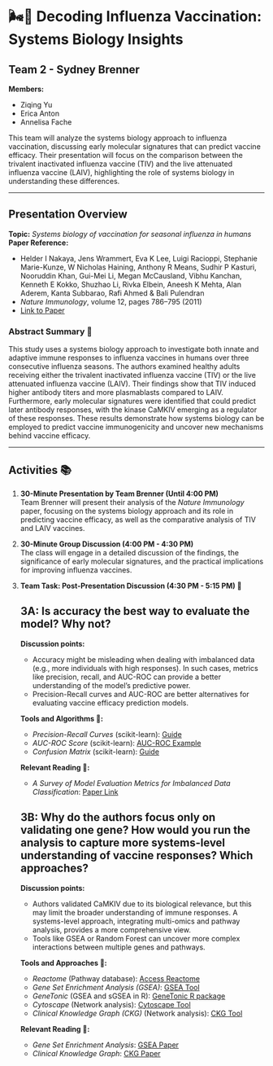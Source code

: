 # 🌬️🦠 Decoding Influenza Vaccination: Systems Biology Insights

## Team 2 - Sydney Brenner

**Members:**
- Ziqing Yu  
- Erica Anton  
- Annelisa Fache

This team will analyze the systems biology approach to influenza vaccination, discussing early molecular signatures that can predict vaccine efficacy. Their presentation will focus on the comparison between the trivalent inactivated influenza vaccine (TIV) and the live attenuated influenza vaccine (LAIV), highlighting the role of systems biology in understanding these differences.

---

## Presentation Overview

**Topic:** *Systems biology of vaccination for seasonal influenza in humans*  
**Paper Reference:**  
- Helder I Nakaya, Jens Wrammert, Eva K Lee, Luigi Racioppi, Stephanie Marie-Kunze, W Nicholas Haining, Anthony R Means, Sudhir P Kasturi, Nooruddin Khan, Gui-Mei Li, Megan McCausland, Vibhu Kanchan, Kenneth E Kokko, Shuzhao Li, Rivka Elbein, Aneesh K Mehta, Alan Aderem, Kanta Subbarao, Rafi Ahmed & Bali Pulendran  
- *Nature Immunology*, volume 12, pages 786–795 (2011)  
- [Link to Paper](https://www.nature.com/articles/ni.2067)

### Abstract Summary 📄

This study uses a systems biology approach to investigate both innate and adaptive immune responses to influenza vaccines in humans over three consecutive influenza seasons. The authors examined healthy adults receiving either the trivalent inactivated influenza vaccine (TIV) or the live attenuated influenza vaccine (LAIV). Their findings show that TIV induced higher antibody titers and more plasmablasts compared to LAIV. Furthermore, early molecular signatures were identified that could predict later antibody responses, with the kinase CaMKIV emerging as a regulator of these responses. These results demonstrate how systems biology can be employed to predict vaccine immunogenicity and uncover new mechanisms behind vaccine efficacy.

---

## Activities 📚

1. **30-Minute Presentation by Team Brenner (Until 4:00 PM)**  
   Team Brenner will present their analysis of the *Nature Immunology* paper, focusing on the systems biology approach and its role in predicting vaccine efficacy, as well as the comparative analysis of TIV and LAIV vaccines.

2. **30-Minute Group Discussion (4:00 PM - 4:30 PM)**  
   The class will engage in a detailed discussion of the findings, the significance of early molecular signatures, and the practical implications for improving influenza vaccines.

3. **Team Task: Post-Presentation Discussion (4:30 PM - 5:15 PM) 💬**

   ## 3A: Is accuracy the best way to evaluate the model? Why not?

   **Discussion points:**
   - Accuracy might be misleading when dealing with imbalanced data (e.g., more individuals with high responses). In such cases, metrics like precision, recall, and AUC-ROC can provide a better understanding of the model’s predictive power.
   - Precision-Recall curves and AUC-ROC are better alternatives for evaluating vaccine efficacy prediction models.
   
   **Tools and Algorithms 🔧:**
   - *Precision-Recall Curves* (scikit-learn): [Guide](https://scikit-learn.org/stable/auto_examples/model_selection/plot_precision_recall.html)
   - *AUC-ROC Score* (scikit-learn): [AUC-ROC Example](https://scikit-learn.org/stable/auto_examples/model_selection/plot_roc_crossval.html)
   - *Confusion Matrix* (scikit-learn): [Guide](https://scikit-learn.org/stable/auto_examples/model_selection/plot_confusion_matrix.html)

   **Relevant Reading 📖:**
   - *A Survey of Model Evaluation Metrics for Imbalanced Data Classification*: [Paper Link](https://arxiv.org/abs/1505.01658)

   ## 3B: Why do the authors focus only on validating one gene? How would you run the analysis to capture more systems-level understanding of vaccine responses? Which approaches?

   **Discussion points:**
   - Authors validated CaMKIV due to its biological relevance, but this may limit the broader understanding of immune responses. A systems-level approach, integrating multi-omics and pathway analysis, provides a more comprehensive view.
   - Tools like GSEA or Random Forest can uncover more complex interactions between multiple genes and pathways.
   
   **Tools and Approaches 🔧:**
   - *Reactome* (Pathway database): [Access Reactome](https://reactome.org/)
   - *Gene Set Enrichment Analysis (GSEA)*: [GSEA Tool](https://www.gsea-msigdb.org/gsea/index.jsp)
   - *GeneTonic* (GSEA and sGSEA in R): [GeneTonic R package](https://bioconductor.org/packages/release/bioc/html/GeneTonic.html)
   - *Cytoscape* (Network analysis): [Cytoscape Tool](https://cytoscape.org/)
   - *Clinical Knowledge Graph (CKG)* (Network analysis): [CKG Tool](https://ckg.readthedocs.io/en/latest/INTRO.html)

   **Relevant Reading 📖:**
   - *Gene Set Enrichment Analysis*: [GSEA Paper](https://www.pnas.org/content/102/43/15545)
   - *Clinical Knowledge Graph*: [CKG Paper](https://www.nature.com/articles/s41587-021-01145-6)